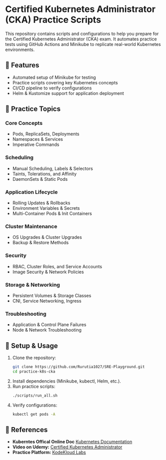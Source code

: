 # Certified Kubernetes Administrator (CKA) Practice Scripts

This repository contains scripts and configurations to help you prepare for the Certified Kubernetes Administrator (CKA) exam. It automates practice tests using GitHub Actions and Minikube to replicate real-world Kubernetes environments.

## 📌 Features
- Automated setup of Minikube for testing
- Practice scripts covering key Kubernetes concepts
- CI/CD pipeline to verify configurations
- Helm & Kustomize support for application deployment

## 📂 Practice Topics
### Core Concepts
- Pods, ReplicaSets, Deployments
- Namespaces & Services
- Imperative Commands

### Scheduling
- Manual Scheduling, Labels & Selectors
- Taints, Tolerations, and Affinity
- DaemonSets & Static Pods

### Application Lifecycle
- Rolling Updates & Rollbacks
- Environment Variables & Secrets
- Multi-Container Pods & Init Containers

### Cluster Maintenance
- OS Upgrades & Cluster Upgrades
- Backup & Restore Methods

### Security
- RBAC, Cluster Roles, and Service Accounts
- Image Security & Network Policies

### Storage & Networking
- Persistent Volumes & Storage Classes
- CNI, Service Networking, Ingress

### Troubleshooting
- Application & Control Plane Failures
- Node & Network Troubleshooting

## 🚀 Setup & Usage
1. Clone the repository:
   ```sh
   git clone https://github.com/Rurutia1027/SRE-Playground.git
   cd practice-k8s-cka
   ```
2. Install dependencies (Minikube, kubectl, Helm, etc.).
3. Run practice scripts:
   ```sh
   ./scripts/run_all.sh
   ```
4. Verify configurations:
   ```sh
   kubectl get pods -A
   ```


## 📖 References
- **Kuberntes Offical Online Doc** [Kubernetes Documentation](https://kubernetes.io/docs/home/)
- **Video on Udemy:** [Certified Kubernetes Administrator](https://www.udemy.com/course/certified-kubernetes-administrator-with-practice-tests)
- **Practice Platform:** [KodeKloud Labs](https://learn.kodekloud.com/user/courses/udemy-labs-certified-kubernetes-administrator-with-practice-tests)
